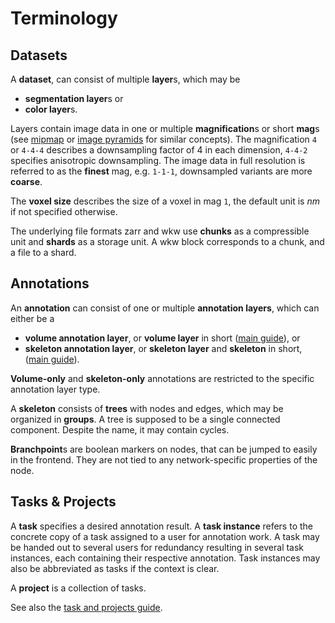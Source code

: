 # Terminology

## Datasets

A **dataset**, can consist of multiple **layer**s, which may be

* **segmentation layer**s or
* **color layer**s.

Layers contain image data in one or multiple **magnification**s or short **mag**s (see [mipmap](https://en.wikipedia.org/wiki/Mipmap) or [image pyramids](https://en.wikipedia.org/wiki/Pyramid_(image_processing)) for similar concepts).
The magnification `4` or `4-4-4` describes a downsampling factor of 4 in each dimension, `4-4-2` specifies anisotropic downsampling.
The image data in full resolution is referred to as the **finest** mag, e.g. `1-1-1`, downsampled variants are more **coarse**.

The **voxel size** describes the size of a voxel in mag `1`, the default unit is *nm* if not specified otherwise.

The underlying file formats zarr and wkw use **chunks** as a compressible unit and **shards** as a storage unit. A wkw block corresponds to a chunk, and a file to a shard.


## Annotations

An **annotation** can consist of one or multiple **annotation layers**, which can either be a

* **volume annotation layer**, or **volume layer** in short ([main guide](./volume_annotation.md)), or
* **skeleton annotation layer**, or **skeleton layer** and **skeleton** in short, ([main guide](./skeleton_annotation.md)).

**Volume-only** and **skeleton-only** annotations are restricted to the specific annotation layer type.

A **skeleton** consists of **trees** with nodes and edges, which may be organized in **groups**.
A tree is supposed to be a single connected component. Despite the name, it may contain cycles.

**Branchpoint**s are boolean markers on nodes, that can be jumped to easily in the frontend. They are not tied to any network-specific properties of the node.


## Tasks & Projects

A **task** specifies a desired annotation result. A **task instance** refers to the concrete copy of a task assigned to a user for annotation work. A task may be handed out to several users for redundancy resulting in several task instances, each containing their respective annotation. Task instances may also be abbreviated as tasks if the context is clear.

A **project** is a collection of tasks.

See also the [task and projects guide](./tasks.md).
